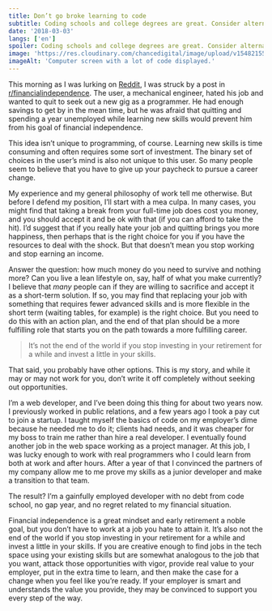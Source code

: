 ```yaml
---
title: Don’t go broke learning to code
subtitle: Coding schools and college degrees are great. Consider alternative routes if you have them.
date: '2018-03-03'
langs: ['en']
spoiler: Coding schools and college degrees are great. Consider alternative routes if you have them.
image: 'https://res.cloudinary.com/chancedigital/image/upload/v1548215583/chance.tech/images/taras-shypka-424924-unsplash-1024x683.jpg'
imageAlt: 'Computer screen with a lot of code displayed.'
---
```


This morning as I was lurking on [Reddit](https://www.reddit.com/user/chancethedev), I was struck by a post in [r/financialindependence](https://www.reddit.com/r/financialindependence/). The user, a mechanical engineer, hated his job and wanted to quit to seek out a new gig as a programmer. He had enough savings to get by in the mean time, but he was afraid that quitting and spending a year unemployed while learning new skills would prevent him from his goal of financial independence.

This idea isn’t unique to programming, of course. Learning new skills is time consuming and often requires some sort of investment. The binary set of choices in the user’s mind is also not unique to this user. So many people seem to believe that you have to give up your paycheck to pursue a career change.

My experience and my general philosophy of work tell me otherwise. But before I defend my position, I’ll start with a mea culpa. In many cases, you might find that taking a break from your full-time job does cost you money, and you should accept it and be ok with that (if you can afford to take the hit). I’d suggest that if you really hate your job and quitting brings you more happiness, then perhaps that is the right choice for you if you have the resources to deal with the shock. But that doesn’t mean you stop working and stop earning an income.

Answer the question: how much money do you need to survive and nothing more? Can you live a lean lifestyle on, say, half of what you make currently? I believe that *many* people can if they are willing to sacrifice and accept it as a short-term solution. If so, you may find that replacing your job with something that requires fewer advanced skills and is more flexible in the short term (waiting tables, for example) is the right choice. But you need to do this with an action plan, and the end of that plan should be a more fulfilling role that starts you on the path towards a more fulfilling career.

> It’s not the end of the world if you stop investing in your retirement for a while and invest a little in your skills.

That said, you probably have other options. This is my story, and while it may or may not work for you, don’t write it off completely without seeking out opportunities.

I’m a web developer, and I’ve been doing this thing for about two years now. I previously worked in public relations, and a few years ago I took a pay cut to join a startup. I taught myself the basics of code on my employer’s dime because he needed me to do it; clients had needs, and it was cheaper for my boss to train me rather than hire a real developer. I eventually found another job in the web space working as a project manager. At this job, I was lucky enough to work with real programmers who I could learn from both at work and after hours. After a year of that I convinced the partners of my company allow me to me prove my skills as a junior developer and make a transition to that team.

The result? I’m a gainfully employed developer with no debt from code school, no gap year, and no regret related to my financial situation.

Financial independence is a great mindset and early retirement a noble goal, but you don’t have to work at a job you hate to attain it. It’s also not the end of the world if you stop investing in your retirement for a while and invest a little in your skills. If you are creative enough to find jobs in the tech space using your existing skills but are somewhat analogous to the job that you want, attack those opportunities with vigor, provide real value to your employer, put in the extra time to learn, and then make the case for a change when you feel like you’re ready. If your employer is smart and understands the value you provide, they may be convinced to support you every step of the way.
